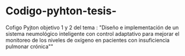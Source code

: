 # Codigo-pyhton-tesis-
Cofigo Pyjton objetivo 1 y 2 del tema : "Diseño e implementación de un sistema neumológico inteligente con control adaptativo para mejorar el monitoreo de los niveles de oxígeno en pacientes con insuficiencia pulmonar crónica""
